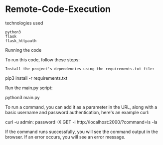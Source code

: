 # Remote-Code-Execution


technologies used


    python3
    flask
    flask_httpauth


Running the code

To run this code, follow these steps:

    Install the project's dependencies using the requirements.txt file:

pip3 install -r requirements.txt

Run the main.py script:

python3 main.py

To run a command, you can add it as a parameter in the URL, along with a basic username and password authentication, here's an example curl:

curl -u admin: password -X GET -i http://localhost:2000/?command=ls -la

If the command runs successfully, you will see the command output in the browser. If an error occurs, you will see an error message.




